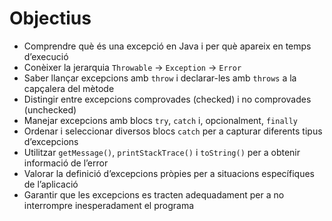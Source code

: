 # Objectius

- Comprendre què és una excepció en Java i per què apareix en temps d’execució
- Conèixer la jerarquia `Throwable` → `Exception` → `Error`
- Saber llançar excepcions amb `throw` i declarar-les amb `throws` a la capçalera del mètode
- Distingir entre excepcions comprovades (checked) i no comprovades (unchecked)
- Manejar excepcions amb blocs `try`, `catch` i, opcionalment, `finally`
- Ordenar i seleccionar diversos blocs `catch` per a capturar diferents tipus d’excepcions
- Utilitzar `getMessage()`, `printStackTrace()` i `toString()` per a obtenir informació de l’error
- Valorar la definició d’excepcions pròpies per a situacions específiques de l’aplicació
- Garantir que les excepcions es tracten adequadament per a no interrompre inesperadament el programa
